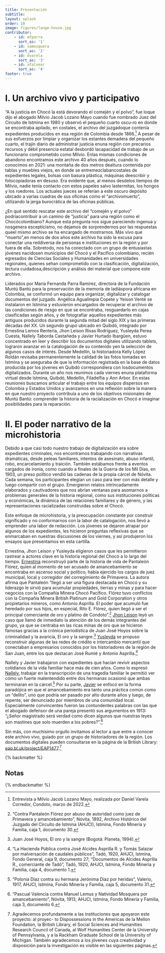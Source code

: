 ```yaml
---
title: Presentación
subtitle: 
layout: splash
order: 10
image: figures/lange-house.jpg
contributor:
    - id: mfparra
      sort_as: '1'  
    - id: samosquera
      sort_as: '2'  
    - id: dvarela
      sort_as: '3'  
    - id: afalvear
      sort_as: '4'
footer: true
---
```


# I. Un archivo vivo y participativo

“A la justicia en Chocó la está devorando el comején y el polvo”, fue loque dijo el abogado Milvio Jacob Lozano Mayo cuando fue nombrado Juez del Circuito de Istmina en 1980 y observó el pequeño cuarto oscu-ro en donde se encontraba apilado, en costales, el archivo del juzgadoque contenía expedientes producidos en esa región de Colombia desde 1866.[^1] A pesar de sus esfuerzos por limpiar y organizar los estantes demadera del pequeño cuarto, el trajín diario de administrar justicia enuna región con precarios recursos y débil presencia estatal desbordó lacapacidad de trabajo de un funcionario comprometido como Milvio. Enlas mismas condiciones de abandono encontramos este archivo 40 años después, cuando lo conocimos en 2021: una montaña de dos metros dealtura contenida por tablas y muebles viejos, en donde se entremezclabancostales de expedientes legales, bolsas con basura plástica, máquinas deescribir y fotocopiadoras en desuso. Era evidente que, al menos desdelos tiempos de Milvio, nadie tenía contacto con estos papeles salvo lastermitas, los hongos y los roedores. Los actuales jueces se referían a este oscuro depósito ubicado a varias cuadras de sus oficinas como el “archivomuerto”, utilizando la jerga burocrática de las oficinas públicas.

¿En qué sentido rescatar este archivo del “comején y el polvo” podríacontribuir a un camino de “justicia” para una región como el Chocócolombiano? Aunque esta pregunta nos sigue pareciendo ingenua y nosgenera escepticismo, no dejamos de sorprendernos por las respuestas queel mismo archivo se ha encargado de mostrarnos. Más vivo que “muerto”,en menos de dos años este archivo ha sido la excusa para conectar una reddiversa de personas e instituciones en la región y por fuera de ella. Sobretodo, nos ha conectado con un grupo de entusiastas jóvenes nacidosen municipios del Chocó y el Pacífico colombiano, recién egresados de Ciencias Sociales y Humanidades en universidades regionales, quienes sehan comprometido con la clasificación, digitalización, lectura cuidadosa,descripción y análisis del material que compone este archivo.

Liderados por María Fernanda Parra Ramírez, directora de la Fundación Muntú Bantú para la preservación de la memoria de ladiáspora africana en Colombia, se conformó un equipo para organizar, digitalizar y catalogar documentos del juzgado. Angélica Agualimpia Copete y Yeison Venté se instalaron en Istmina y estuvieron encargados de recuperar el archivo de las condiciones de riesgo en que se encontraba, resguardarlo en cajas clasificadas según años, y de fotografiar aquellos expedientes más antiguos producidos durante la segunda mitad del siglo XIX y las primeras décadas del XX. Un segundo grupo ubicado en Quibdó, integrado por Ernestina Lemos Rentería, Jhon Leison Rivas Rodríguez, Yusleyda Perea Cuesta, Nallely Taborda Castañeda y Javier Hurtado Ibargüen, estuvo concentrado en leer y describir los documentos digitales utilizando tablets, lograron avanzar en la catalogación de su contenido yen la selección de algunos casos de interés. Desde Medellín, la historiadora Kelly López Roldán revisaba permanentemente la calidad de las fotos tomadas en Istmina y se aseguraba de que la información registrada en la base de datos producida por los jóvenes en Quibdó correspondiera con losdocumentos digitalizados. Durante un año nos reunimos cada viernes enuna plataforma virtual desde Istmina, Quibdó, Medellín, Filadelfia y Ann Arbor. En estas reuniones buscamos articular el trabajo entre los equipos dispersos en Colombia y Estados Unidos y avanzamos en una reflexión sobre la manera en que nuestro proyecto contribuía a uno de los objetivos misionales de Muntú Bantú: comprender la historia de la racialización en Chocó e imaginar posibilidades para la reparación.

# II. El poder narrativo de la microhistoria

Debido a que casi todo nuestro trabajo de digitalización era sobre expedientes criminales, nos encontramos trabajando con narrativas dramáticas, desde peleas familiares, intentos de asesinato, abuso infantil, robo, encarcelamiento y traición. También estábamos frente a eventos cargados de ironía, como cuando a finales de la Guerra de los Mil Días, en 1903, un preso político vendió las cadenas de la propia cárcel de Nóvita. Cada semana, los participantes elegían un caso para leer con más detalle y luego compartir con el grupo. Emergieron relatos intrincadamente elaborados y cautivadores que nos abrían ventanas para asomarnos a problemas generales de la historia regional, como sus instituciones políticas y económicas, la dinámica de las relaciones familiares y de género, y las representaciones racializadas construidas sobre el Chocó.

Este enfoque de microhistoria, y la preocupación constante por construir significado y no conformarnos con la labor de catalogación, nos llevó a emprender una labor de redacción. Los jóvenes se dejaron atrapar por algunos de los expedientes, les hicieron preguntas reflexivas que se enmarcaban en nuestras discusiones de los viernes, y así produjeron los ensayos que presentamos en esta cartilla.

Ernestina, Jhon Leison y Yusleyda eligieron casos que les permitieron rastrear a actores clave en la historia regional del Chocó a lo largo del tiempo. [Ernestina](/lemos/) reconstruyó parte de la historia de vida de Pantaleón Flórez, quien al momento de ser acusado de amancebamiento se encontraba en ascenso social y político, había ejercido los cargos de juez municipal, local y corregidor del corregimiento de Primavera. La autora afirma que Pantaleón “llegó a ser una figura destacada en Chocó y su liderazgo le sirvió para acumular propiedades, tierras y minas y para hacer negocios con la Compañía Minera Chocó Pacífico. Flórez tuvo conflictos con la Compañía Minera British Platinum and Gold Corporation y otros propietarios mineros, como Antonio Asprilla. El poder que acumuló fue heredado por sus hijos, en especial, Rito E. Flórez, quien llegó a ser el principal comerciante de oro y platino de Condoto”.[^2] [Jhon Leison](/rivas/) leyó un caso que llamó de inmediato la atención de los demás integrantes del grupo, ya que se centraba en las ricas minas de oro que se hicieron famosas gracias a la crónica periodística de Juan José Hoyos sobre la criminalidad y la avaricia, El oro y la sangre.[^3] [Yusleyda](/perea/) se propuso reconstruir algunas de las redes de crédito e intercambio mercantil que conectaban a empresarios conocidos por los historiadores de la región de San Juan, entre los que destacan José Rumié y Antonio Asprilla.[^4]

Nallely y Javier trabajaron con expedientes que hacían revivir aspectos cotidianos de la vida familiar hace más de cien años. Como lo expresó [Nallely](/taborda/), trabajar en la transcripción de una tragedia familiar le permitió ver cómo un fuerte malentendido entre dos hermanas ocasionó que ambas terminaran en la cárcel.[^5] Por su parte, [Javier](/hurtado/) se enfocó en la forma paradójica en que el amancebamiento era tanto una práctica común como un “delito”, uno que podría ser pasado por alto durante años y luego, de repente, ser denunciado por miembros de una comunidad local. Especialmente convincentes fueron las contundentes palabras con las que el abogado defensor de una pareja presentó sus argumentos en 1913: “¿Señor magistrado será verdad como dicen algunos que nuestras leyes son mastines que solo muerden a los pobres?”.[^6]

Sin más, con muchísimo orgullo invitamos al lector a que entre a conocer este archivo vivo, guiado por un grupo de historiadores de la región. Los documentos digitales pueden consultarse en la página de la British Library: [eap.bl.uk/project/EAP1477](eap.bl.uk/project/EAP1477).[^*]

{% backmatter %}

## Notas
[^1]: Entrevista a Milvio Jacob Lozano Mayo, realizada por Daniel Varela Corredor, Condoto, marzo de 2022.

[^2]: “Contra Pantaleón Flórez por abuso de autoridad como juez de Primavera y amancebamiento”, Nóvita, 1892, Archivo Histórico del Juzgado del Circuito de Istmina (AHJCI), Istmina, Fondo Minería y Familia, caja 1, documento 30.

[^3]: Juan José Hoyos, El oro y la sangre (Bogotá: Planeta, 1994).

[^4]: “La Hacienda Pública contra José Alcides Asprilla R. y Tomás Salazar por malversación de caudales públicos”, Tadó, 1920, AHJCI, Istmina, Fondo General, caja 9, documento 27; “Documentos de Alcides Asprilla R., comerciante de Tadó”, Tadó, 1920, AHJCI, Istmina, Fondo Minería y Familia, caja 4, documento 1.

[^5]: “Polonia Díaz contra su hermana Jerónima Díaz por heridas”, Valerio, 1917, AHJCI, Istmina, Fondo Minería y Familia, caja 5, documento 31.

[^6]: “Pascual Valencia contra Manuel Lemus y Natividad Mosquera por amancebamiento”, Nóvita, 1913, AHJCI, Istmina, Fondo Minería y Familia, caja 3, documento 6.

[^*]: Agradecemos profundamente a las instituciones que apoyaron este proyecto: al proyec- to Dispossessions in the Americas de la Mellon Foundation, la British Library, el Social Sciences and Humanities Research Council of Canada, al Wolf Humanities Center de la University of Pennsylvania, y a la Rackham Graduate School de la University of Michigan. También agradecemos a los jóvenes cuya creatividad y disposición para la investigación es visible en las siguientes páginas.

{% endbackmatter %}